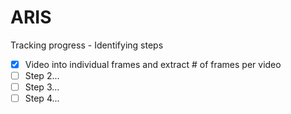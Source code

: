 # ARIS
Tracking progress - Identifying steps 

- [x] Video into individual frames and extract # of frames per video 
- [ ] Step 2...
- [ ] Step 3...
- [ ] Step 4...
